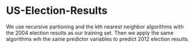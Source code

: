 # US-Election-Results
We use recursive partioning and the kth nearest neighbor algorithms with the 2004 election results as our training set. Then we apply the same algorithms wih the same predictor variables to predict 2012 election results.
